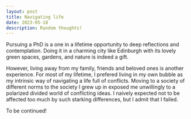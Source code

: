 ```yaml
---
layout: post
title: Navigating life
date: 2023-05-18
description: Random thoughts!
---
```


<!-- PhD life -->
Pursuing a PhD is a one in a lifetime opportunity to deep reflections and contemplation. Doing it in a charming city like Edinburgh with its lovely green spaces, gardens, and nature is indeed a gift.

<!-- Living abroad -->
However, living away from my family, friends and beloved ones is another experience. For most of my lifetime, I prefered living in my own bubble as my intrinsic way of navigating a life full of conflicts. Moving to a society of different norms to the society I grew up in exposed me unwillingly to a polarized divided world of conflicting ideas. I naively expected not to be affected too much by such starking differences, but I admit that I failed.

<!--  -->
To be continued!